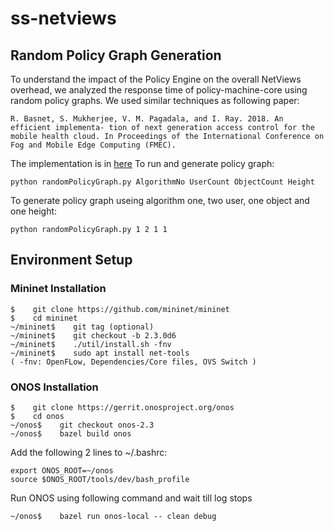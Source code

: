 # ss-netviews
## Random Policy Graph Generation
To understand the impact of the Policy Engine on the overall NetViews overhead, we analyzed the response time of policy-machine-core using random policy graphs. We used similar techniques as following paper:
```
R. Basnet, S. Mukherjee, V. M. Pagadala, and I. Ray. 2018. An efficient implementa- tion of next generation access control for the mobile health cloud. In Proceedings of the International Conference on Fog and Mobile Edge Computing (FMEC).
```
The implementation is in [here](https://github.com/netviews/ss-netviews/tree/master/random-graph-generation)
To run and generate policy graph:
```
python randomPolicyGraph.py AlgorithmNo UserCount ObjectCount Height
```
To generate policy graph useing algorithm one, two user, one object and one height:
```
python randomPolicyGraph.py 1 2 1 1
```

## Environment Setup
### Mininet Installation
```
$    git clone https://github.com/mininet/mininet
$    cd mininet
~/mininet$    git tag (optional)
~/mininet$    git checkout -b 2.3.0d6
~/mininet$    ./util/install.sh -fnv
~/mininet$    sudo apt install net-tools
( -fnv: OpenFLow, Dependencies/Core files, OVS Switch )

```
### ONOS Installation
```
$    git clone https://gerrit.onosproject.org/onos
$    cd onos
~/onos$    git checkout onos-2.3
~/onos$    bazel build onos
```
Add the following 2 lines to ~/.bashrc:
```
export ONOS_ROOT=~/onos
source $ONOS_ROOT/tools/dev/bash_profile
```
Run ONOS using following command and wait till log stops
```
~/onos$    bazel run onos-local -- clean debug
```
